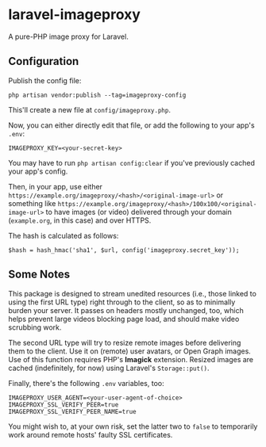 # laravel-imageproxy
A pure-PHP image proxy for Laravel.

## Configuration
Publish the config file:
```
php artisan vendor:publish --tag=imageproxy-config
```
This'll create a new file at `config/imageproxy.php`.

Now, you can either directly edit that file, or add the following to your app's `.env`:
```
IMAGEPROXY_KEY=<your-secret-key>
```
You may have to run `php artisan config:clear` if you've previously cached your app's config.

Then, in your app, use either `https://example.org/imageproxy/<hash>/<original-image-url>` or something like `https://example.org/imageproxy/<hash>/100x100/<original-image-url>` to have images (or video) delivered through your domain (`example.org`, in this case) and over HTTPS.

The hash is calculated as follows:
```
$hash = hash_hmac('sha1', $url, config('imageproxy.secret_key'));
```

## Some Notes
This package is designed to stream unedited resources (i.e., those linked to using the first URL type) right through to the client, so as to minimally burden your server. It passes on headers mostly unchanged, too, which helps prevent large videos blocking page load, and should make video scrubbing work.

The second URL type will try to resize remote images before delivering them to the client. Use it on (remote) user avatars, or Open Graph images. Use of this function requires PHP's **Imagick** extension. Resized images are cached (indefinitely, for now) using Laravel's `Storage::put()`.

Finally, there's the following `.env` variables, too:
```
IMAGEPROXY_USER_AGENT=<your-user-agent-of-choice>
IMAGEPROXY_SSL_VERIFY_PEER=true
IMAGEPROXY_SSL_VERIFY_PEER_NAME=true
```
You might wish to, at your own risk, set the latter two to `false` to temporarily work around remote hosts' faulty SSL certificates.
